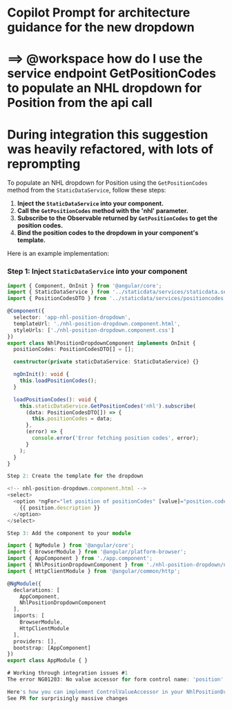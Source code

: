 # Copilot Prompt for architecture guidance for the new dropdown
# ==> @workspace how do I use the service endpoint GetPositionCodes to populate an NHL dropdown for Position from the api call

# During integration this suggestion was heavily refactored, with lots of reprompting

To populate an NHL dropdown for Position using the `GetPositionCodes` method from the `StaticDataService`, follow these steps:

1. **Inject the `StaticDataService` into your component.**
2. **Call the `GetPositionCodes` method with the 'nhl' parameter.**
3. **Subscribe to the Observable returned by `GetPositionCodes` to get the position codes.**
4. **Bind the position codes to the dropdown in your component's template.**

Here is an example implementation:

### Step 1: Inject `StaticDataService` into your component

```typescript
import { Component, OnInit } from '@angular/core';
import { StaticDataService } from '../staticdata/services/staticdata.service';
import { PositionCodesDTO } from '../staticdata/services/positioncodes';

@Component({
  selector: 'app-nhl-position-dropdown',
  templateUrl: './nhl-position-dropdown.component.html',
  styleUrls: ['./nhl-position-dropdown.component.css']
})
export class NhlPositionDropdownComponent implements OnInit {
  positionCodes: PositionCodesDTO[] = [];

  constructor(private staticDataService: StaticDataService) {}

  ngOnInit(): void {
    this.loadPositionCodes();
  }

  loadPositionCodes(): void {
    this.staticDataService.GetPositionCodes('nhl').subscribe(
      (data: PositionCodesDTO[]) => {
        this.positionCodes = data;
      },
      (error) => {
        console.error('Error fetching position codes', error);
      }
    );
  }
}

Step 2: Create the template for the dropdown

<!-- nhl-position-dropdown.component.html -->
<select>
  <option *ngFor="let position of positionCodes" [value]="position.code">
    {{ position.description }}
  </option>
</select>

Step 3: Add the component to your module

import { NgModule } from '@angular/core';
import { BrowserModule } from '@angular/platform-browser';
import { AppComponent } from './app.component';
import { NhlPositionDropdownComponent } from './nhl-position-dropdown/nhl-position-dropdown.component';
import { HttpClientModule } from '@angular/common/http';

@NgModule({
  declarations: [
    AppComponent,
    NhlPositionDropdownComponent
  ],
  imports: [
    BrowserModule,
    HttpClientModule
  ],
  providers: [],
  bootstrap: [AppComponent]
})
export class AppModule { }

# Working through integration issues #1
The error NG01203: No value accessor for form control name: 'position' occurs because Angular forms require a value accessor to bridge the form control and the native DOM element or custom component. In your case, the custom component <app-nhl-position-dropdown> needs to implement the ControlValueAccessor interface to work with Angular forms.

Here's how you can implement ControlValueAccessor in your NhlPositionDropdownComponent:
See PR for surprisingly massive changes